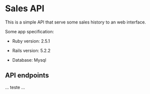 # Sales API

This is a simple API that serve some sales history to an web interface.

Some app specification:

* Ruby version: 2.5.1

* Rails version: 5.2.2

* Database: Mysql

## API endpoints

...
teste
...
